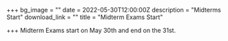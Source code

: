 +++
bg_image = ""
date = 2022-05-30T12:00:00Z
description = "Midterms Start"
download_link = ""
title = "Midterm Exams Start"

+++
Midterm Exams start on May 30th and end on the 31st.